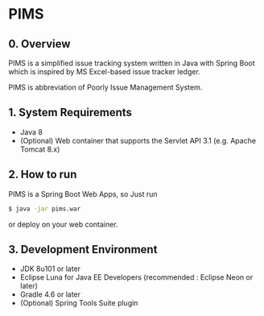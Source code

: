# PIMS

## 0. Overview

PIMS is a simplified issue tracking system written in Java with Spring Boot which is inspired by MS Excel-based issue tracker ledger.

PIMS is abbreviation of Poorly Issue Management System.

## 1. System Requirements

- Java 8
- (Optional) Web container that supports the Servlet API 3.1 (e.g. Apache Tomcat 8.x)

## 2. How to run

PIMS is a Spring Boot Web Apps, so Just run

```bash
$ java -jar pims.war
```

or deploy on your web container.

## 3. Development Environment

- JDK 8u101 or later
- Eclipse Luna for Java EE Developers (recommended : Eclipse Neon or later)
- Gradle 4.6 or later
- (Optional) Spring Tools Suite plugin

